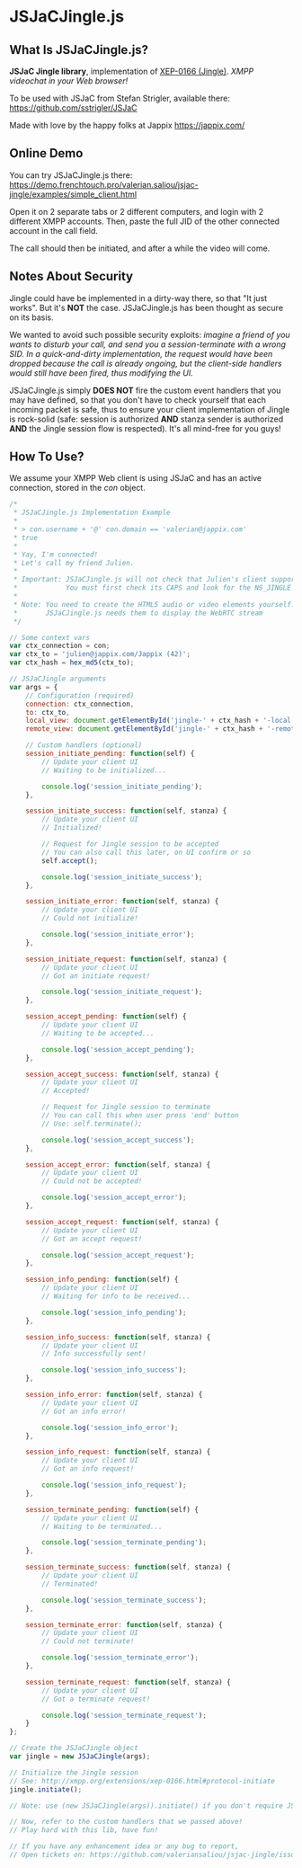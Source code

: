 JSJaCJingle.js
==============

## What Is JSJaCJingle.js?

**JSJaC Jingle library**, implementation of [XEP-0166 (Jingle)](http://xmpp.org/extensions/xep-0166.html). _XMPP videochat in your Web browser!_

To be used with JSJaC from Stefan Strigler, available there: https://github.com/sstrigler/JSJaC

Made with love by the happy folks at Jappix https://jappix.com/

## Online Demo

You can try JSJaCJingle.js there: https://demo.frenchtouch.pro/valerian.saliou/jsjac-jingle/examples/simple_client.html

Open it on 2 separate tabs or 2 different computers, and login with 2 different XMPP accounts. Then, paste the full JID of the other connected account in the call field.

The call should then be initiated, and after a while the video will come.

## Notes About Security

Jingle could have be implemented in a dirty-way there, so that "It just works". But it's **NOT** the case. JSJaCJingle.js has been thought as secure on its basis.

We wanted to avoid such possible security exploits: _imagine a friend of you wants to disturb your call, and send you a session-terminate with a wrong SID. In a quick-and-dirty implementation, the request would have been dropped because the call is already ongoing, but the client-side handlers would still have been fired, thus modifying the UI._

JSJaCJingle.js simply **DOES NOT** fire the custom event handlers that you may have defined, so that you don't have to check yourself that each incoming packet is safe, thus to ensure your client implementation of Jingle is rock-solid (safe: session is authorized **AND** stanza sender is authorized **AND** the Jingle session flow is respected). It's all mind-free for you guys!

## How To Use?

We assume your XMPP Web client is using JSJaC and has an active connection, stored in the _con_ object.

```javascript
/*
 * JSJaCJingle.js Implementation Example
 *
 * > con.username + '@' con.domain == 'valerian@jappix.com'
 * true
 *
 * Yay, I'm connected!
 * Let's call my friend Julien.
 *
 * Important: JSJaCJingle.js will not check that Julien's client supports Jingle
 *            You must first check its CAPS and look for the NS_JINGLE variable value
 *
 * Note: You need to create the HTML5 audio or video elements yourself.
 *       JSJaCJingle.js needs them to display the WebRTC stream
 */

// Some context vars
var ctx_connection = con;
var ctx_to = 'julien@jappix.com/Jappix (42)';
var ctx_hash = hex_md5(ctx_to);

// JSJaCJingle arguments
var args = {
	// Configuration (required)
	connection: ctx_connection,
	to: ctx_to,
	local_view: document.getElementById('jingle-' + ctx_hash + '-local'),
	remote_view: document.getElementById('jingle-' + ctx_hash + '-remote'),

	// Custom handlers (optional)
	session_initiate_pending: function(self) {
		// Update your client UI
		// Waiting to be initialized...

		console.log('session_initiate_pending');
	},

	session_initiate_success: function(self, stanza) {
		// Update your client UI
		// Initialized!

		// Request for Jingle session to be accepted
		// You can also call this later, on UI confirm or so
		self.accept();

		console.log('session_initiate_success');
	},

	session_initiate_error: function(self, stanza) {
		// Update your client UI
		// Could not initialize!

		console.log('session_initiate_error');
	},

	session_initiate_request: function(self, stanza) {
		// Update your client UI
		// Got an initiate request!

		console.log('session_initiate_request');
	},

	session_accept_pending: function(self) {
		// Update your client UI
		// Waiting to be accepted...

		console.log('session_accept_pending');
	},

	session_accept_success: function(self, stanza) {
		// Update your client UI
		// Accepted!

		// Request for Jingle session to terminate
		// You can call this when user press 'end' button
		// Use: self.terminate();

		console.log('session_accept_success');
	},

	session_accept_error: function(self, stanza) {
		// Update your client UI
		// Could not be accepted!

		console.log('session_accept_error');
	},

	session_accept_request: function(self, stanza) {
		// Update your client UI
		// Got an accept request!

		console.log('session_accept_request');
	},

	session_info_pending: function(self) {
		// Update your client UI
		// Waiting for info to be received...

		console.log('session_info_pending');
	},

	session_info_success: function(self, stanza) {
		// Update your client UI
		// Info successfully sent!

		console.log('session_info_success');
	},

	session_info_error: function(self, stanza) {
		// Update your client UI
		// Got an info error!

		console.log('session_info_error');
	},

	session_info_request: function(self, stanza) {
		// Update your client UI
		// Got an info request!

		console.log('session_info_request');
	},

	session_terminate_pending: function(self) {
		// Update your client UI
		// Waiting to be terminated...

		console.log('session_terminate_pending');
	},

	session_terminate_success: function(self, stanza) {
		// Update your client UI
		// Terminated!

		console.log('session_terminate_success');
	},

	session_terminate_error: function(self, stanza) {
		// Update your client UI
		// Could not terminate!

		console.log('session_terminate_error');
	},

	session_terminate_request: function(self, stanza) {
		// Update your client UI
		// Got a terminate request!

		console.log('session_terminate_request');
	}
};

// Create the JSJaCJingle object
var jingle = new JSJaCJingle(args);

// Initialize the Jingle session
// See: http://xmpp.org/extensions/xep-0166.html#protocol-initiate
jingle.initiate();

// Note: use (new JSJaCJingle(args)).initiate() if you don't require JSJaCJingle later

// Now, refer to the custom handlers that we passed above!
// Play hard with this lib, have fun!

// If you have any enhancement idea or any bug to report,
// Open tickets on: https://github.com/valeriansaliou/jsjac-jingle/issues

```